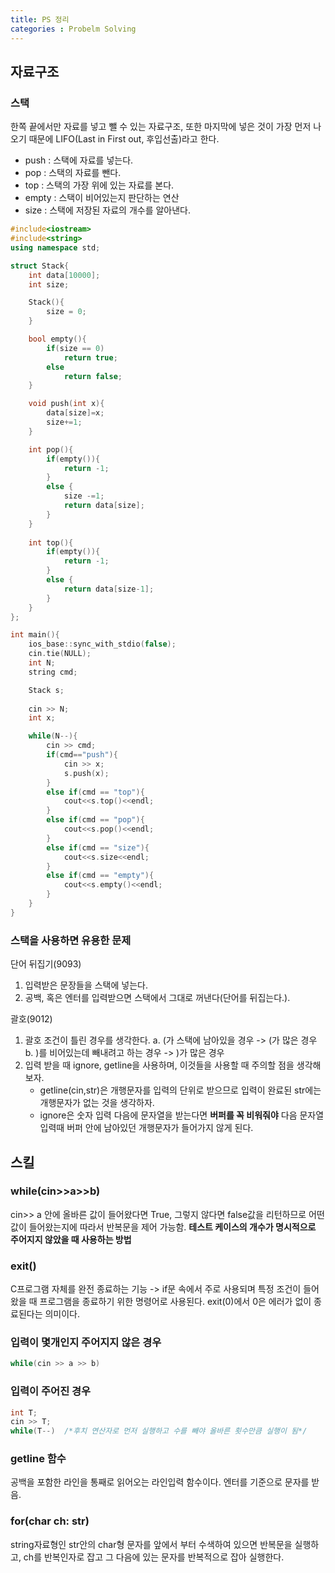 ```yaml
---
title: PS 정리
categories : Probelm Solving
---
```

## 자료구조
### 스택
한쪽 끝에서만 자료를 넣고 뺄 수 있는 자료구조, 또한 마지막에 넣은 것이 가장 먼저 나오기 때문에 LIFO(Last in First out, 후입선출)라고 한다.
-   push : 스택에 자료를 넣는다.
-   pop : 스택의 자료를 뺀다.
-   top : 스택의 가장 위에 있는 자료를 본다.
-   empty : 스택이 비어있는지 판단하는 연산
-   size : 스택에 저장된 자료의 개수를 알아낸다.
```C++
#include<iostream>
#include<string>
using namespace std;

struct Stack{
    int data[10000];
    int size;

    Stack(){
        size = 0;
    }

    bool empty(){
        if(size == 0)
            return true;
        else 
            return false;
    }

    void push(int x){
        data[size]=x;
        size+=1;
    }

    int pop(){
        if(empty()){
            return -1;
        }
        else {
            size -=1;
            return data[size];
        }
    }
    
    int top(){
        if(empty()){
            return -1;
        }
        else {
            return data[size-1];
        }
    }
};

int main(){
    ios_base::sync_with_stdio(false);
    cin.tie(NULL);
    int N;
    string cmd;

    Stack s;
    
    cin >> N;
    int x;

    while(N--){
        cin >> cmd;
        if(cmd=="push"){
            cin >> x;
            s.push(x);
        }
        else if(cmd == "top"){
            cout<<s.top()<<endl;
        }
        else if(cmd == "pop"){
            cout<<s.pop()<<endl;
        }
        else if(cmd == "size"){
            cout<<s.size<<endl;
        }
        else if(cmd == "empty"){
            cout<<s.empty()<<endl;
        }
    }
}
```  

### 스택을 사용하면 유용한 문제
단어 뒤집기(9093)
1. 입력받은 문장들을 스택에 넣는다.
2. 공백, 혹은 엔터를 입력받으면 스택에서 그대로 꺼낸다(단어를 뒤집는다.).

괄호(9012)
1. 괄호 조건이 틀린 경우를 생각한다.
    a. (가 스택에 남아있을 경우 -> (가 많은 경우
    b. )를 비어있는데 빼내려고 하는 경우 -> )가 많은 경우
2. 입력 받을 때 ignore, getline을 사용하며, 이것들을 사용할 때 주의할 점을 생각해보자.
    -   getline(cin,str)은 개행문자를 입력의 단위로 받으므로 입력이 완료된 str에는 개행문자가 없는 것을 생각하자.
    -   ignore은 숫자 입력 다음에 문자열을 받는다면 **버퍼를 꼭 비워줘야** 다음 문자열 입력때 버퍼 안에 남아있던 개행문자가 들어가지 않게 된다.



## 스킬
### while(cin>>a>>b)
cin>> a 안에 올바른 값이 들어왔다면 True, 그렇지 않다면 false값을 리턴하므로 어떤 값이 들어왔는지에 따라서 반복문을 제어 가능함.
**테스트 케이스의 개수가 명시적으로 주어지지 않았을 때 사용하는 방법**
### exit()
C프로그램 자체를 완전 종료하는 기능 -> if문 속에서 주로 사용되며 특정 조건이 들어왔을 때 프로그램을 종료하기 위한 명령어로 사용된다. exit(0)에서 0은 에러가 없이 종료된다는 의미이다.
### 입력이 몇개인지 주어지지 않은 경우
```c++
while(cin >> a >> b)
```  
### 입력이 주어진 경우
```c++
int T; 
cin >> T;
while(T--)  /*후치 연산자로 먼저 실행하고 수를 빼야 올바른 횟수만큼 실행이 됨*/ 
```  

### getline 함수
공백을 포함한 라인을 통째로 읽어오는 라인입력 함수이다. 엔터를 기준으로 문자를 받음.

### for(char ch: str)
string자료형인 str안의 char형 문자를 앞에서 부터 수색하여 있으면 반복문을 실행하고, ch를 반복인자로 잡고 그 다음에 있는 문자를 반복적으로 잡아 실행한다. 
